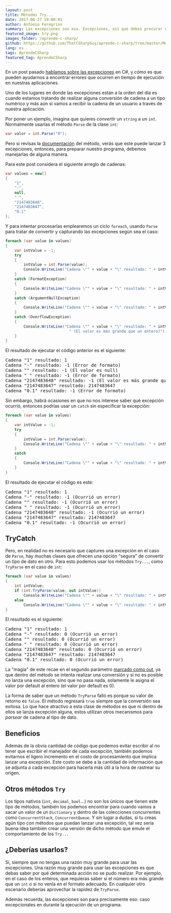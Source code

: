 ```yaml
---
layout: post
title: Métodos Try...
date: 2017-06-27 19:00:01
author: Antonio Feregrino
summary: Las excepciones son eso. Excepciones, así que debes procurar evitarlas en tu código; los métodos Try... te ayudan a hacerlo, conócelos aquí.
featured_image: try.png
images_folder: /aprende-c-sharp/
github: https://github.com/ThatCSharpGuy/aprende-c-sharp/tree/master/MetodosTry
lang: es
tags: AprendeCSharp
featured_tag: AprendeCSharp
---
```


En un post pasado <a href="..\excepciones-c-sharp" target="_blank">hablamos sobre las excepciones</a> en C#, y cómo es que pueden ayudarnos a encontrar errores que ocurren en tiempo de ejecución en nuestras aplicaciones.  

Uno de los lugares en donde las excepciones están a la orden del día es cuando estamos tratando de realizar alguna conversión de cadena a un tipo numérico y más aún si vamos a recibir la cadena de un usuario a través de nuestra aplicación.

Por poner un ejemplo, imagina que quieres *convertir* un `string` a un `int`. Normalmente usarías el método `Parse` de la clase `int`:

```csharp  
var valor = int.Parse("0");
```  

Pero si revisas la <a href="https://msdn.microsoft.com/es-es/library/b3h1hf19(v=vs.110).aspx#Anchor_1" target="_blank">documentación</a> del método, verás que este puede lanzar 3 excepciones, entonces, para preparar nuestro programa, debemos manejarlas de alguna manera.

Para este post considera el siguiente arreglo de cadenas: 

```csharp  
var values = new[]
{
    "1",
    "-",
    null,
    " ",
    "2147483648",
    "2147483647",
    "0.1"
};
```  

Y para intentar procesarlas emplearemos un ciclo `foreach`, usando `Parse` para tratar de convertir y capturando las excepciones según sea el caso:

```csharp  
foreach (var value in values)
{
    var intValue = -1;
    try
    {
        intValue = int.Parse(value);
        Console.WriteLine("Cadena \"" + value + "\" resultado: " + intValue);
    }
    catch (FormatException)
    {
        Console.WriteLine("Cadena \"" + value + "\" resultado: " + intValue + " (Error de formato)");
    }
    catch (ArgumentNullException)
    {
        Console.WriteLine("Cadena \"" + value + "\" resultado: " + intValue + " (El valor es null)");
    }
    catch (OverflowException)
    {
        Console.WriteLine("Cadena \"" + value + "\" resultado: " + intValue +
                            " (El valor es más grande que un entero)");
    }
}
```  

El resultado de ejecutar el código anterior es el siguiente:  

<pre>
Cadena "1" resultado: 1
Cadena "-" resultado: -1 (Error de formato)
Cadena "" resultado: -1 (El valor es null)
Cadena " " resultado: -1 (Error de formato)
Cadena "2147483648" resultado: -1 (El valor es más grande que un entero)
Cadena "2147483647" resultado: 2147483647
Cadena "0.1" resultado: -1 (Error de formato)
</pre>

Sin embargo, habrá ocasiones en que no nos interese saber qué excepción ocurrió, entonces podrías usar un `catch` sin especificar la excepción:

```csharp  
foreach (var value in values)
{
    var intValue = -1;
    try
    {
        intValue = int.Parse(value);
        Console.WriteLine("Cadena \"" + value + "\" resultado: " + intValue);
    }
    catch
    {
        Console.WriteLine("Cadena \"" + value + "\" resultado: " + intValue + " (Ocurrió un error)");
    }
}
```  

El resultado de ejecutar el código es este:  

<pre>
Cadena "1" resultado: 1
Cadena "-" resultado: -1 (Ocurrió un error)
Cadena "" resultado: -1 (Ocurrió un error)
Cadena " " resultado: -1 (Ocurrió un error)
Cadena "2147483648" resultado: -1 (Ocurrió un error)
Cadena "2147483647" resultado: 2147483647
Cadena "0.1" resultado: -1 (Ocurrió un error)
</pre>

## TryCatch  
Pero, en realidad no es necesario que captures una excepción en el caso de `Parse`, hay muchas clases que ofrecen una opción "segura" de convertir un tipo de dato en otro. Para esto podemos usar los métodos `Try...`, como `TryParse` en el caso de `int`:

```csharp  
foreach (var value in values)
{
    int intValue;
    if (int.TryParse(value, out intValue))
        Console.WriteLine("Cadena \"" + value + "\" resultado: " + intValue);
    else
        Console.WriteLine("Cadena \"" + value + "\" resultado: " + intValue + " (Ocurrió un error)");
}
```  

El resultado es el siguiente:

<pre>
Cadena "1" resultado: 1
Cadena "-" resultado: 0 (Ocurrió un error)
Cadena "" resultado: 0 (Ocurrió un error)
Cadena " " resultado: 0 (Ocurrió un error)
Cadena "2147483648" resultado: 0 (Ocurrió un error)
Cadena "2147483647" resultado: 2147483647
Cadena "0.1" resultado: 0 (Ocurrió un error)
</pre>

La "magia" de este recae en el segundo parámetro <a href="..\out-ref-c-sharp" target="_blank">marcado como out</a>, ya que dentro del método se intenta realizar una conversión y si no es posible no lanza una excepción, sino que no pasa nada, solamente le asigna el valor por default al entero (el valor por default es 0).

La forma de saber que un método `TryParse` falló es porque su valor de retorno es `false`. El método regresará `true` siempre que la conversión sea exitosa. Lo que hace atractivo a esta clase de métodos es que ni dentro de ellos se lanza excepción alguna, estos utilizan otros mecanismos para *parsear* de cadena al tipo de dato.

## Beneficios  
Además de la obvia cantidad de código que podemos evitar escribir al no tener que escribir el manejador de cada excepción, también podemos evitarnos el ligero incremento en el costo de procesamiento que implica lanzar una excepción. Este costo se debe a la cantidad de información que se adjunta a cada excepción para hacerla más útil a la hora de rastrear su origen.

## Otros métodos `Try`
Los tipos nativos (`int`, `decimal`, `bool`...) no son los únicos que tienen este tipo de métodos, también los podemos encontrar para cuando vamos a sacar un valor de un `Dictionary` y dentro de las colecciones concurrentes como `ConcurrentStack`, `ConcurrentQueue`. Y sin lugar a dudas, si tu creas agún tipo con métodos que puedan lanzar una excepción, tal vez sería buena idea también crear una versión de dicho método que emule el comportamiento de los `Try...`

## ¿Deberías usarlos?
Sí, siempre que no tengas una razón muy grande para usar las excepciones. Una razón muy grande para usar las excepciones es que debas saber por qué determinada acción no se pudo realizar. Por ejemplo, en el caso de los enteros, que requieras saber si el número era más grande que un `int` o si no venía en el formato adecuado. En cualquier otro escenario deberías aprovechar la rapidez de `TryParse`.  

Además recuerda, las excepciones son para precisamente eso: caso excepcionales en durante la ejecución de un programa.